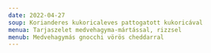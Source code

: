 ```yaml
---
date: 2022-04-27
soup: Korianderes kukoricaleves pattogatott kukoricával
menua: Tarjaszelet medvehagyma-mártással, rizzsel
menub: Medvehagymás gnocchi vörös cheddarral
---
```

